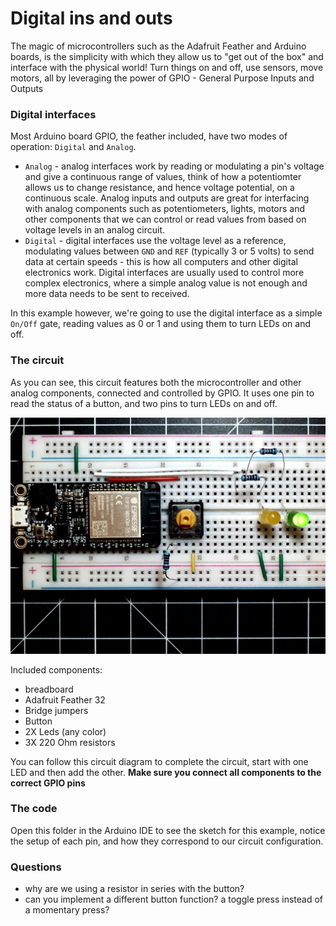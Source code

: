 # Digital ins and outs

The magic of microcontrollers such as the Adafruit Feather and Arduino boards, is the simplicity with which they allow us to "get out of the box" and interface with the physical world! Turn things on and off, use sensors, move motors, all by leveraging the power of GPIO - General Purpose Inputs and Outputs


### Digital interfaces

Most Arduino board GPIO, the feather included, have two modes of operation: `Digital` and `Analog`.
- `Analog` - analog interfaces work by reading or modulating a pin's voltage and give a continuous range of values, think of how a potentiomter allows us to change resistance, and hence voltage potential, on a continuous scale. Analog inputs and outputs are great for interfacing with analog components such as potentiometers, lights, motors and other components that we can control or read values from based on voltage levels in an analog circuit.
- `Digital` - digital interfaces use the voltage level as a reference, modulating values between `GND` and `REF` (typically 3 or 5 volts) to send data at certain speeds - this is how all computers and other digital electronics work. Digital interfaces are usually used to control more complex electronics, where a simple analog value is not enough and more data needs to be sent to received.

In this example however, we're going to use the digital interface as a simple `On/Off` gate, reading values as 0 or 1 and using them to turn LEDs on and off.

### The circuit

As you can see, this circuit features both the microcontroller and other analog components, connected and controlled by GPIO. It uses one pin to read the status of a button, and two pins to turn LEDs on and off.

![digital circuit](https://github.com/BarakChamo/SVA-Smart-Objects/blob/main/w2-pcomp-bootcamp/examples/3-digital-in-out/WIN_20210123_02_26_20_Pro.jpg)

Included components:
- breadboard
- Adafruit Feather 32
- Bridge jumpers
- Button
- 2X Leds (any color)
- 3X 220 Ohm resistors

You can follow this circuit diagram to complete the circuit, start with one LED and then add the other.
**Make sure you connect all components to the correct GPIO pins**

### The code
Open this folder in the Arduino IDE to see the sketch for this example, notice the setup of each pin, and how they correspond to our circuit configuration.

### Questions
- why are we using a resistor in series with the button?
- can you implement a different button function? a toggle press instead of a momentary press?
